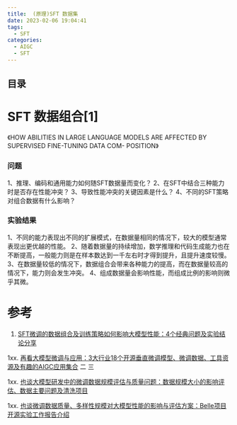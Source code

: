 ```yaml
---
title:  (原理)SFT 数据集
date: 2023-02-06 19:04:41
tags:
  - SFT
categories:
  - AIGC  
  - SFT
---
```


<p></p>
<!-- more -->

## 目录
<!-- toc -->

# SFT 数据组合[1]
《HOW ABILITIES IN LARGE LANGUAGE MODELS ARE AFFECTED BY SUPERVISED FINE-TUNING DATA COM- POSITION》
### 问题
1、推理、编码和通用能力如何随SFT数据量而变化？
2、在SFT中结合三种能力时是否存在性能冲突？
3、导致性能冲突的关键因素是什么？
4、不同的SFT策略对组合数据有什么影响？

### 实验结果
1、不同的能力表现出不同的扩展模式，在数据量相同的情况下，较大的模型通常表现出更优越的性能。
2、随着数据量的持续增加，数学推理和代码生成能力也在不断提高，一般能力则是在样本数达到一千左右时才得到提升，且提升速度较慢。
3、在数据量较低的情况下，数据组合会带来各种能力的提高，而在数据量较高的情况下，能力则会发生冲突。
4、组成数据量会影响性能，而组成比例的影响则微乎其微。


# 参考
1. [SFT微调的数据组合及训练策略如何影响大模型性能：4个经典问题及实验结论分享 ](https://mp.weixin.qq.com/s?__biz=MzAxMjc3MjkyMg==&mid=2648404728&idx=2&sn=1cb2203648271720d421c963ebcc03b3)



1xx. [再看大模型微调与应用：3大行业18个开源垂直微调模型、微调数据、工具资源及有趣的AIGC应用集合](https://mp.weixin.qq.com/s?__biz=MzAxMjc3MjkyMg==&mid=2648401381&idx=1&sn=c24d896aab990ffdf30107a7c6c1ea4f) 二 三


1xx. [也谈大模型研发中的微调数据规模评估与质量问题：数据规模大小的影响评估、数据主要问题及清洗项目](https://mp.weixin.qq.com/s?__biz=MzAxMjc3MjkyMg==&mid=2648400009&idx=1&sn=f72c0a9cb7c19184995156c3ef169b74)

1xx. [也谈微调数据质量、多样性规模对大模型性能的影响与评估方案：Belle项目开源实验工作报告介绍 ](https://mp.weixin.qq.com/s?__biz=MzAxMjc3MjkyMg==&mid=2648400342&idx=1&sn=d344ced5035fc804f490b00469746fc8)